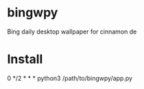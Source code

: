 # bingwpy
Bing daily desktop  wallpaper for cinnamon de

# Install

0 */2 * * *  python3 /path/to/bingwpy/app.py
